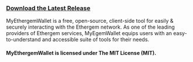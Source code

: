 ### [Download the Latest Release](https://github.com/TeamEGEM/egemwallet/releases)

MyEthergemWallet is a free, open-source, client-side tool for easily & securely interacting with the Ethergem network. As one of the leading providers of Ethergem services, MyEgemWallet equips users with an easy-to-understand and accessible suite of tools for their needs.

#### MyEthergemWallet is licensed under The MIT License (MIT).
